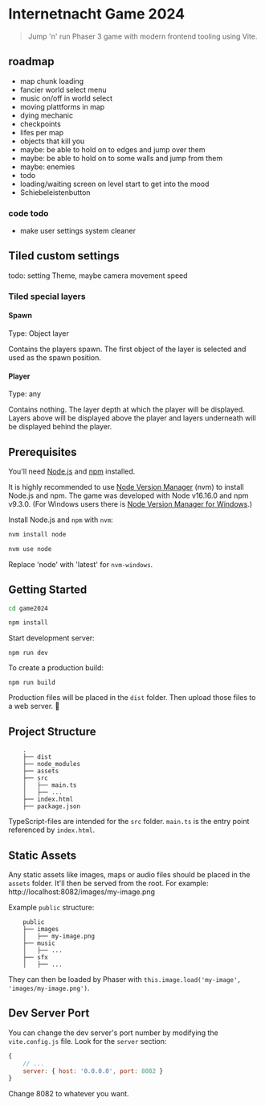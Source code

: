 # Internetnacht Game 2024

> Jump 'n' run Phaser 3 game with modern frontend tooling using Vite.

## roadmap
 * map chunk loading
 * fancier world select menu
 * music on/off in world select
 * moving plattforms in map
 * dying mechanic
  * checkpoints
  * lifes per map
 * objects that kill you
 * maybe: be able to hold on to edges and jump over them
 * maybe: be able to hold on to some walls and jump from them
 * maybe: enemies
 * todo
 * loading/waiting screen on level start to get into the mood
 * Schiebeleistenbutton

### code todo
 * make user settings system cleaner

## Tiled custom settings
todo: setting Theme, maybe camera movement speed

### Tiled special layers
#### Spawn
Type: Object layer

Contains the players spawn. The first object of the layer is selected and used as the spawn position.

#### Player
Type: any

Contains nothing. The layer depth at which the player will be displayed. Layers above will be displayed above the player and layers underneath will be displayed behind the player.

## Prerequisites

You'll need [Node.js](https://nodejs.org/en/) and [npm](https://www.npmjs.com/) installed.

It is highly recommended to use [Node Version Manager](https://github.com/nvm-sh/nvm) (nvm) to install Node.js and npm.
The game was developed with Node v16.16.0 and npm v9.3.0.
(For Windows users there is [Node Version Manager for Windows](https://github.com/coreybutler/nvm-windows).)

Install Node.js and `npm` with `nvm`:

```bash
nvm install node

nvm use node
```

Replace 'node' with 'latest' for `nvm-windows`.

## Getting Started

```bash
cd game2024

npm install
```

Start development server:

```
npm run dev
```

To create a production build:

```
npm run build
```

Production files will be placed in the `dist` folder. Then upload those files to a web server. 🎉

## Project Structure

```
    .
    ├── dist
    ├── node_modules
    ├── assets
    ├── src
    │   ├── main.ts
    │   ├── ...
	├── index.html
    ├── package.json
```

TypeScript-files are intended for the `src` folder. `main.ts` is the entry point referenced by `index.html`.

## Static Assets

Any static assets like images, maps or audio files should be placed in the `assets` folder.
It'll then be served from the root. For example: http://localhost:8082/images/my-image.png

Example `public` structure:

```
    public
    ├── images
    │   ├── my-image.png
    ├── music
    │   ├── ...
    ├── sfx
    │   ├── ...
```

They can then be loaded by Phaser with `this.image.load('my-image', 'images/my-image.png')`.

## Dev Server Port

You can change the dev server's port number by modifying the `vite.config.js` file. Look for the `server` section:

```js
{
	// ...
	server: { host: '0.0.0.0', port: 8082 }
}
```

Change 8082 to whatever you want.
